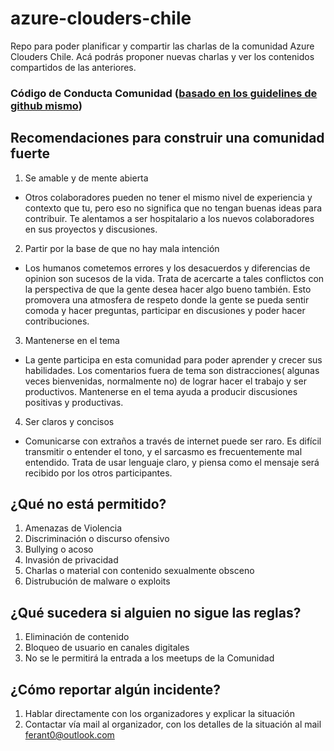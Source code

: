 # azure-clouders-chile
Repo para poder planificar y compartir las charlas de la comunidad Azure Clouders Chile. Acá podrás proponer nuevas charlas y ver los contenidos compartidos de las anteriores.

### Código de Conducta Comunidad ([basado en los guidelines de github mismo](https://help.github.com/articles/github-community-guidelines/))

## Recomendaciones para construir una comunidad fuerte
1. Se amable y de mente abierta
  * Otros colaboradores pueden no tener el mismo nivel de experiencia y contexto que tu, pero eso no significa que no tengan buenas ideas para contribuir. Te alentamos a ser hospitalario a los nuevos colaboradores en sus proyectos y discusiones.
2. Partir por la base de que no hay mala intención
  * Los humanos cometemos errores y los desacuerdos y diferencias de opinion son sucesos de la vida. Trata de acercarte a tales conflictos con la perspectiva de que la gente desea hacer algo bueno también. Esto promovera una atmosfera de respeto donde la gente se pueda sentir comoda y hacer preguntas, participar en discusiones y poder hacer contribuciones.
3. Mantenerse en el tema
  * La gente participa en esta comunidad para poder aprender y crecer sus habilidades. Los comentarios fuera de tema son distracciones( algunas veces bienvenidas, normalmente no) de lograr hacer el trabajo y ser productivos. Mantenerse en el tema ayuda a producir discusiones positivas y productivas.
4. Ser claros y concisos
  * Comunicarse con extraños a través de internet puede ser raro. Es difícil transmitir o entender el tono, y el sarcasmo es frecuentemente mal entendido. Trata de usar lenguaje claro, y piensa como el mensaje será recibido por los otros participantes.

## ¿Qué no está permitido?
1. Amenazas de Violencia
2. Discriminación o discurso ofensivo 
3. Bullying o acoso
4. Invasión de privacidad 
5. Charlas o material con contenido sexualmente obsceno
6. Distrubución de malware o exploits

## ¿Qué sucedera si alguien no sigue las reglas?
1. Eliminación de contenido
2. Bloqueo de usuario en canales digitales
3. No se le permitirá la entrada a los meetups de la Comunidad

## ¿Cómo reportar algún incidente?
1. Hablar directamente con los organizadores y explicar la situación
2. Contactar vía mail al organizador, con los detalles de la situación al mail ferant0@outlook.com


